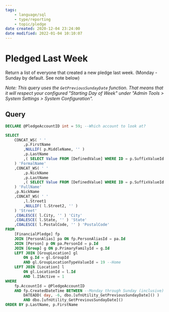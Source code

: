 ```yaml
---
tags:
    - language/sql
    - type/reporting
    - topic/pledge
date created: 2020-12-04 23:24:00
date modified: 2022-01-04 10:10:07
---
```


# Pledged Last Week

Return a list of everyone that created a new pledge last week. (Monday - Sunday by default. See note below)

_Note: This query uses the `GetPreviousSundayDate` function. That means that it will respect your configured "Starting Day of Week" under "Admin Tools > System Settings > System Configuration"._

## Query

```sql
DECLARE @PledgeAccountID int = 59; --Which account to look at?

SELECT
    CONCAT_WS( ' '
        ,p.FirstName
        ,NULLIF( p.MiddleName, '' )
        ,p.LastName
        ,( SELECT Value FROM [DefinedValue] WHERE ID = p.SuffixValueId )
    ) 'FormalName'
    ,CONCAT_WS( ' '
        ,p.NickName
        ,p.LastName
        ,( SELECT Value FROM [DefinedValue] WHERE ID = p.SuffixValueId )
    ) 'FullName'
    ,p.NickName
    ,CONCAT_WS( ' '
        ,l.Street1
        ,NULLIF( l.Street2, '' )
    ) 'Street'
    ,COALESCE( l.City, '' ) 'City'
    ,COALESCE( l.State, '' ) 'State'
    ,COALESCE( l.PostalCode, '' ) 'PostalCode'
FROM
    [FinancialPledge] fp
    JOIN [PersonAlias] pa ON fp.PersonAliasId = pa.Id
    JOIN [Person] p ON pa.PersonId = p.Id
    JOIN [Group] g ON p.PrimaryFamilyId = g.Id
    LEFT JOIN [GroupLocation] gl
        ON g.Id = gl.GroupId
        AND gl.GroupLocationTypeValueId = 19 --Home
    LEFT JOIN [Location] l
        ON gl.LocationId = l.Id
        AND l.ISActive = 1
WHERE
    fp.AccountId = @PledgeAccountID
    AND fp.CreatedDateTime BETWEEN --Monday through Sunday (inclusive)
        DATEADD( day, -6, dbo.[ufnUtility_GetPreviousSundayDate]() )
        AND dbo.[ufnUtility_GetPreviousSundayDate]()
ORDER BY p.LastName, p.FirstName
```
